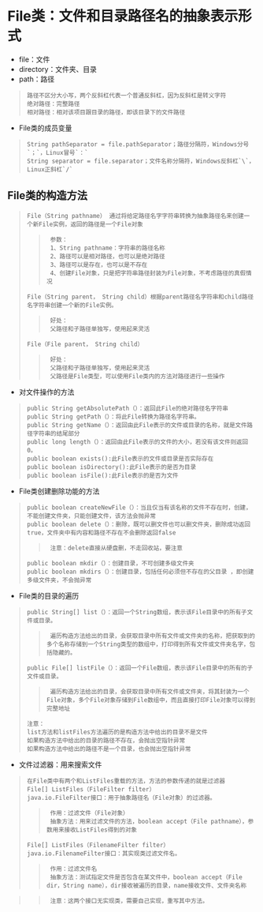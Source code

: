 # File类：文件和目录路径名的抽象表示形式
* file：文件
* directory：文件夹、目录
* path：路径
>     路径不区分大小写，两个反斜杠代表一个普通反斜杠，因为反斜杠是转义字符
>     绝对路径：完整路径
>     相对路径：相对该项目跟目录的路径，即该目录下的文件路径
* File类的成员变量
>     String pathSeparator = file.pathSeparator；路径分隔符，Windows分号`；`，Linux冒号`：`
>     String separator = file.separator；文件名称分隔符，Windows反斜杠`\`，Linux正斜杠`/`
## File类的构造方法 
>     File（String pathname） 通过将给定路径名字字符串转换为抽象路径名来创建一个新File实例，返回的路径是一个File对象
>>      参数：
>>      1、String pathname：字符串的路径名称
>>      2、路径可以是相对路径，也可以是绝对路径
>>      3、路径可以是存在，也可以是不存在
>>      4、创建File对象，只是把字符串路径封装为File对象，不考虑路径的真假情况
>     File（String parent， String child）根据parent路径名字符串和child路径名字符串创建一个新的File实例。
>>      好处：
>>      父路径和子路径单独写，使用起来灵活
>     File（File parent， String child）
>>      好处：
>>      父路径和子路径单独写，使用起来灵活
>>      父路径是File类型，可以使用File类内的方法对路径进行一些操作
* 对文件操作的方法
>     public String getAbsolutePath（）：返回此File的绝对路径名字符串
>     public String getPath（）：将此File转换为路径名字符串。
>     public String getName（）：返回由此File表示的文件或目录的名称，就是文件路径字符串的结尾部分
>     public long length（）：返回由此File表示的文件的大小，若没有该文件则返回0。
>     public boolean exists():此File表示的文件或目录是否实际存在
>     public boolean isDirectory():此File表示的是否为目录
>     public boolean isFile():此File表示的是否为文件
* File类创建删除功能的方法
>     public boolean createNewFile（）：当且仅当有该名称的文件不存在时，创建，不能创建文件夹，只能创建文件，该方法会抛异常
>     public boolean delete（）：删除，既可以删文件也可以删文件夹，删除成功返回true，文件夹中有内容和路径不存在不会删除返回false
>>      注意：delete直接从硬盘删，不走回收站，要注意
>     public boolean mkdir（）：创建目录，不可创建多级文件夹
>     public boolean mkdirs（）：创建目录，包括任何必须但不存在的父目录 ，即创建多级文件夹，不会抛异常
* File类的目录的遍历
>     public String[] list（）：返回一个String数组，表示该File目录中的所有子文件或目录。
>>      遍历构造方法给出的目录，会获取目录中所有文件或文件夹的名称，把获取到的多个名称存储到一个String类型的数组中，打印得到所有文件或文件夹名字，包括隐藏的。
>     public File[] listFile（）：返回一个File数组，表示该File目录中的所有的子文件或目录。
>>      遍历构造方法给出的目录，会获取目录中所有文件或文件夹，将其封装为一个File对象，多个File对象存储到File数组中，而且直接打印File对象可以得到完整地址
>     注意：
>     list方法和listFiles方法遍历的是构造方法中给出的目录不是文件
>     如果构造方法中给出的目录的路径不存在，会抛出空指针异常
>     如果构造方法中给出的路径不是一个目录，也会抛出空指针异常
* 文件过滤器：用来搜索文件
>     在File类中有两个和ListFiles重载的方法，方法的参数传递的就是过滤器
>     File[] ListFiles（FileFilter filter）
>     java.io.FileFilter接口：用于抽象路径名（File对象）的过滤器。
>>      作用：过滤文件（File对象）
>>      抽象方法：用来过滤文件的方法，boolean accept（File pathname），参数用来接收ListFiles得到的对象
>     File[] ListFiles（FilenameFilter filter）
>     java.io.FilenameFilter接口：其实现类过滤文件名。
>>      作用：过滤文件名
>>      抽象方法：测试指定文件是否包含在某文件中，boolean accept（File dir，String name），dir接收被遍历的目录，name接收文件、文件夹名称

>>      注意：这两个接口无实现类，需要自己实现，重写其中方法。
















